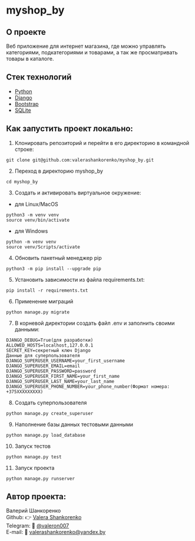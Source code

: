 # myshop_by

## О проекте
Веб приложение для интернет магазина, где можно управлять категориями, подкатегориями и товарами, а так же просматривать товары в каталоге.

## Стек технологий
- [Python](https://www.python.org/)
- [Django](https://www.djangoproject.com/)
- [Bootstrap](https://getbootstrap.com/)
- [SQLite](https://www.sqlite.org/)

## Как запустить проект локально:
1. Клонировать репозиторий и перейти в его директорию в командной строке:
```shell
git clone git@github.com:valerashankorenko/myshop_by.git
```
2. Переход в директорию myshop_by
```shell
cd myshop_by
```
3. Cоздать и активировать виртуальное окружение:
 - для Linux/MacOS
```shell
python3 -m venv venv
source venv/bin/activate
```
- для Windows
```shell
python -m venv venv
source venv/Scripts/activate
```
4. Обновить пакетный менеджер pip
```shell
python3 -m pip install --upgrade pip
```
5. Установить зависимости из файла requirements.txt:
```shell
pip install -r requirements.txt
```
6. Применение миграций
```shell
python manage.py migrate
```
7. В корневой директории создать файл .env и заполнить своими данными:
```
DJANGO_DEBUG=True(для разработки)
ALLOWED_HOSTS=localhost,127.0.0.1
SECRET_KEY=секретный ключ Django
Данные для суперпользователя
DJANGO_SUPERUSER_USERNAME=your_first_username
DJANGO_SUPERUSER_EMAIL=email
DJANGO_SUPERUSER_PASSWORD=password
DJANGO_SUPERUSER_FIRST_NAME=your_first_name
DJANGO_SUPERUSER_LAST_NAME=your_last_name
DJANGO_SUPERUSER_PHONE_NUMBER=your_phone_number(Формат номера: +375XXXXXXXXX)
```
8. Создать суперпользователя
```shell
python manage.py create_superuser
```
9. Наполнение базы данных тестовыми данными
```shell
python manage.py load_database
```
10. Запуск тестов 
```shell
python manage.py test
```
11. Запуск проекта
```shell
python manage.py runserver
```

## Автор проекта:
Валерий Шанкоренко<br/>
Github: 👉 [Valera Shankorenko](https://github.com/valerashankorenko)<br/>
Telegram: 📱 [@valeron007](https://t.me/valeron007)<br/>
E-mail: 📧 valerashankorenko@yandex.by<br/>